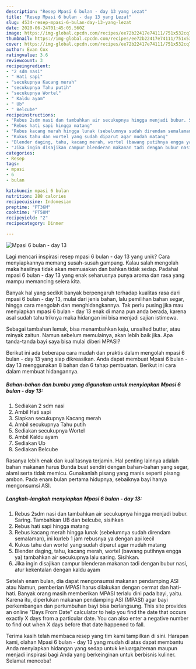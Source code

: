 ```yaml
---
description: "Resep Mpasi 6 bulan - day 13 yang Lezat"
title: "Resep Mpasi 6 bulan - day 13 yang Lezat"
slug: 4534-resep-mpasi-6-bulan-day-13-yang-lezat
date: 2020-06-24T01:45:05.560Z
image: https://img-global.cpcdn.com/recipes/ee72b22417e74111/751x532cq70/mpasi-6-bulan-day-13-foto-resep-utama.jpg
thumbnail: https://img-global.cpcdn.com/recipes/ee72b22417e74111/751x532cq70/mpasi-6-bulan-day-13-foto-resep-utama.jpg
cover: https://img-global.cpcdn.com/recipes/ee72b22417e74111/751x532cq70/mpasi-6-bulan-day-13-foto-resep-utama.jpg
author: Evan Cox
ratingvalue: 3.6
reviewcount: 3
recipeingredient:
- "2 sdm nasi"
- " Hati sapi"
- "secukupnya Kacang merah"
- "secukupnya Tahu putih"
- "secukupnya Wortel"
- " Kaldu ayam"
- " Ub"
- " Belcube"
recipeinstructions:
- "Rebus 2sdm nasi dan tambahkan air secukupnya hingga menjadi bubur. Saring. Tambahkan UB dan belcube, sisihkan"
- "Rebus hati sapi hingga matang"
- "Rebus kacang merah hingga lunak (sebelumnya sudah direndam semalaman), ini kurleb 1 jam rebusnya ya dengan api kecil"
- "Kukus tahu dan wortel yang sudah diparut agar mudah matang"
- "Blender daging, tahu, kacang merah, wortel (bawang putihnya engga ya) tambahkan air secukupnya lalu saring. Sisihkan."
- "Jika ingin disajikan campur blenderan makanan tadi dengan bubur nasi, atur kekentalan dengan kaldu ayam"
categories:
- Resep
tags:
- mpasi
- 6
- bulan

katakunci: mpasi 6 bulan 
nutrition: 288 calories
recipecuisine: Indonesian
preptime: "PT36M"
cooktime: "PT58M"
recipeyield: "2"
recipecategory: Dinner

---
```



![Mpasi 6 bulan - day 13](https://img-global.cpcdn.com/recipes/ee72b22417e74111/751x532cq70/mpasi-6-bulan-day-13-foto-resep-utama.jpg)

Lagi mencari inspirasi resep mpasi 6 bulan - day 13 yang unik? Cara menyiapkannya memang susah-susah gampang. Kalau salah mengolah maka hasilnya tidak akan memuaskan dan bahkan tidak sedap. Padahal mpasi 6 bulan - day 13 yang enak seharusnya punya aroma dan rasa yang mampu memancing selera kita.

Banyak hal yang sedikit banyak berpengaruh terhadap kualitas rasa dari mpasi 6 bulan - day 13, mulai dari jenis bahan, lalu pemilihan bahan segar, hingga cara mengolah dan menghidangkannya. Tak perlu pusing jika mau menyiapkan mpasi 6 bulan - day 13 enak di mana pun anda berada, karena asal sudah tahu triknya maka hidangan ini bisa menjadi sajian istimewa.

Sebagai tambahan lemak, bisa menambahkan keju, unsalted butter, atau minyak zaitun. Namun sebelum memulainya, akan lebih baik jika. Apa tanda-tanda bayi saya bisa mulai diberi MPASI?


Berikut ini ada beberapa cara mudah dan praktis dalam mengolah mpasi 6 bulan - day 13 yang siap dikreasikan. Anda dapat membuat Mpasi 6 bulan - day 13 menggunakan 8 bahan dan 6 tahap pembuatan. Berikut ini cara dalam membuat hidangannya.

<!--inarticleads1-->

##### Bahan-bahan dan bumbu yang digunakan untuk menyiapkan Mpasi 6 bulan - day 13:

1. Sediakan 2 sdm nasi
1. Ambil  Hati sapi
1. Siapkan secukupnya Kacang merah
1. Ambil secukupnya Tahu putih
1. Sediakan secukupnya Wortel
1. Ambil  Kaldu ayam
1. Sediakan  Ub
1. Sediakan  Belcube


Rasanya lebih enak dan kualitasnya terjamin. Hal penting lainnya adalah bahan makanan harus Bunda buat sendiri dengan bahan-bahan yang segar, alami serta tidak memicu. Gunakanlah pisang yang manis seperti pisang ambon. Pada enam bulan pertama hidupnya, sebaiknya bayi hanya mengonsumsi ASI. 

<!--inarticleads2-->

##### Langkah-langkah menyiapkan Mpasi 6 bulan - day 13:

1. Rebus 2sdm nasi dan tambahkan air secukupnya hingga menjadi bubur. Saring. Tambahkan UB dan belcube, sisihkan
1. Rebus hati sapi hingga matang
1. Rebus kacang merah hingga lunak (sebelumnya sudah direndam semalaman), ini kurleb 1 jam rebusnya ya dengan api kecil
1. Kukus tahu dan wortel yang sudah diparut agar mudah matang
1. Blender daging, tahu, kacang merah, wortel (bawang putihnya engga ya) tambahkan air secukupnya lalu saring. Sisihkan.
1. Jika ingin disajikan campur blenderan makanan tadi dengan bubur nasi, atur kekentalan dengan kaldu ayam


Setelah enam bulan, dia dapat mengonsumsi makanan pendamping ASI atau Namun, pemberian MPASI harus dilakukan dengan cermat dan hati-hati. Banyak orang masih memberikan MPASI terlalu dini pada bayi, yaitu. Karena itu, diperlukan makanan pendamping ASI (MPASI) agar bayi perkembangan dan pertumbuhan bayi bisa berlangsung. This site provides an online &#34;Days From Date&#34; calculator to help you find the date that occurs exactly X days from a particular date. You can also enter a negative number to find out when X days before that date happened to fall. 

Terima kasih telah membaca resep yang tim kami tampilkan di sini. Harapan kami, olahan Mpasi 6 bulan - day 13 yang mudah di atas dapat membantu Anda menyiapkan hidangan yang sedap untuk keluarga/teman maupun menjadi inspirasi bagi Anda yang berkeinginan untuk berbisnis kuliner. Selamat mencoba!
